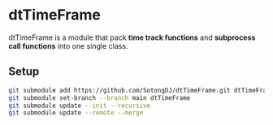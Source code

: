 # dtTimeFrame

dtTimeFrame is a module that pack **time track functions** and **subprocess call functions** into one single class.

## Setup

``` bash
git submodule add https://github.com/SotongDJ/dtTimeFrame.git dtTimeFrame
git submodule set-branch --branch main dtTimeFrame
git submodule update --init --recursive
git submodule update --remote --merge
```
